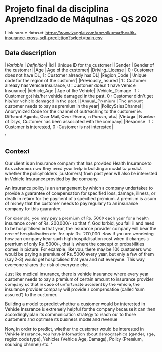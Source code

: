 # Projeto final da disciplina Aprendizado de Máquinas - QS 2020

Link para o dataset: https://www.kaggle.com/anmolkumar/health-insurance-cross-sell-prediction?select=train.csv 

## Data description
|*Variable* | *Definition*|
|id | Unique ID for the customer|
|Gender | Gender of the customer|
|Age | Age of the customer|
|Driving_License | 0 : Customer does not have DL, 1 : Customer already has DL|
|Region_Code | Unique code for the region of the customer|
|Previously_Insured | 1 : Customer already has Vehicle Insurance, 0 : Customer doesn't have Vehicle Insurance|
|Vehicle_Age | Age of the Vehicle|
|Vehicle_Damage | 1 : Customer got his/her vehicle damaged in the past. 0 : Customer didn't get his/her vehicle damaged in the past.|
|Annual_Premium | The amount customer needs to pay as premium in the year|
|PolicySalesChannel | Anonymized Code for the channel of outreaching to the customer ie. Different Agents, Over Mail, Over Phone, In Person, etc.|
|Vintage | Number of Days, Customer has been associated with the company|
|Response | 1 : Customer is interested, 0 : Customer is not interested|

'
## Context

Our client is an Insurance company that has provided Health Insurance to its customers now they need your help in building a model to predict whether the policyholders (customers) from past year will also be interested in Vehicle Insurance provided by the company.

An insurance policy is an arrangement by which a company undertakes to provide a guarantee of compensation for specified loss, damage, illness, or death in return for the payment of a specified premium. A premium is a sum of money that the customer needs to pay regularly to an insurance company for this guarantee.

For example, you may pay a premium of Rs. 5000 each year for a health insurance cover of Rs. 200,000/- so that if, God forbid, you fall ill and need to be hospitalised in that year, the insurance provider company will bear the cost of hospitalisation etc. for upto Rs. 200,000. Now if you are wondering how can company bear such high hospitalisation cost when it charges a premium of only Rs. 5000/-, that is where the concept of probabilities comes in picture. For example, like you, there may be 100 customers who would be paying a premium of Rs. 5000 every year, but only a few of them (say 2-3) would get hospitalised that year and not everyone. This way everyone shares the risk of everyone else.

Just like medical insurance, there is vehicle insurance where every year customer needs to pay a premium of certain amount to insurance provider company so that in case of unfortunate accident by the vehicle, the insurance provider company will provide a compensation (called ‘sum assured’) to the customer.

Building a model to predict whether a customer would be interested in Vehicle Insurance is extremely helpful for the company because it can then accordingly plan its communication strategy to reach out to those customers and optimise its business model and revenue.

Now, in order to predict, whether the customer would be interested in Vehicle insurance, you have information about demographics (gender, age, region code type), Vehicles (Vehicle Age, Damage), Policy (Premium, sourcing channel) etc.
'